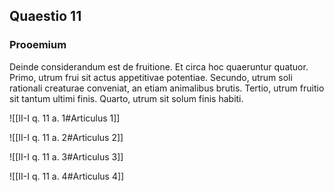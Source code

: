 ## Quaestio 11

### Prooemium

Deinde considerandum est de fruitione. Et circa hoc quaeruntur quatuor. Primo, utrum frui sit actus appetitivae potentiae. Secundo, utrum soli rationali creaturae conveniat, an etiam animalibus brutis. Tertio, utrum fruitio sit tantum ultimi finis. Quarto, utrum sit solum finis habiti.

![[II-I q. 11 a. 1#Articulus 1]]

![[II-I q. 11 a. 2#Articulus 2]]

![[II-I q. 11 a. 3#Articulus 3]]

![[II-I q. 11 a. 4#Articulus 4]]

